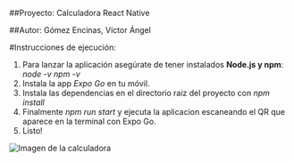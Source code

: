 ##Proyecto: Calculadora React Native

##Autor: Gómez Encinas, Víctor Ángel


#Instrucciones de ejecución:

1. Para lanzar la aplicación asegúrate de tener instalados **Node.js y npm**: *node -v npm -v*
2. Instala la app *Expo Go* en tu móvil.
3. Instala las dependencias en el directorio raiz del proyecto con *npm install*
4. Finalmente *npm run start* y ejecuta la aplicacion escaneando el QR que aparece en la terminal con Expo Go.
5. Listo!

![Imagen de la calculadora](https://github.com/user-attachments/assets/71d8bfbb-497f-412a-8c75-6b0e358626af)
